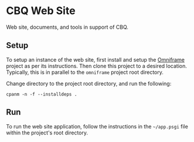 # CBQ Web Site

Web site, documents, and tools in support of CBQ.

## Setup

To setup an instance of the web site, first install and setup the
[Omniframe](https://github.com/gryphonshafer/omniframe) project as per its
instructions. Then clone this project to a desired location. Typically, this is
in parallel to the `omniframe` project root directory.

Change directory to the project root directory, and run the following:

    cpanm -n -f --installdeps .

## Run

To run the web site application, follow the instructions in the `~/app.psgi`
file within the project's root directory.
